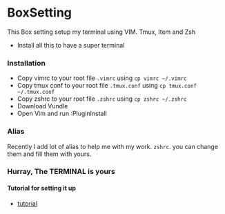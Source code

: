 # BoxSetting
This Box setting setup my terminal using VIM. Tmux, Item and Zsh

- Install all this to have a super terminal


### Installation
- Copy vimrc to your root file `.vimrc` using `cp vimrc ~/.vimrc`
- Copy tmux conf to your root file `.tmux.conf` using `cp tmux.conf ~/.tmux.conf`
- Copy zshrc to your root file `.zshrc` using `cp zshrc ~/.zshrc`
- Download Vundle
- Open Vim and run :PluginInstall

### Alias
Recently I add lot of alias to help me with my work. `zshrc`. you can change them and fill them with yours.

### Hurray, The TERMINAL is yours

#### Tutorial for setting it up
- [tutorial](https://danielshow.dev/blogs/setting-up-vim-tmux-iterm-and-oh-my-zsh-a-better-workflow)
